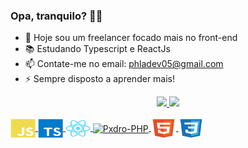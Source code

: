 ### Opa, tranquilo? 🐱‍💻

- 🔭 Hoje sou um freelancer focado mais no front-end
- 📚 Estudando Typescript e ReactJs
- 📫 Contate-me no email: phladev05@gmail.com
- ⚡ Sempre disposto a aprender mais!

<div align="center">
  <a href="https://github.com/pxdrobdf">
  <img height="180em" src="https://github-readme-stats.vercel.app/api?username=pxdrobdf&show_icons=true&theme=dark&include_all_commits=true&count_private=false"/>
  <img height="180em" src="https://github-readme-stats.vercel.app/api/top-langs/?username=pxdrobdf&layout=compact&langs_count=7&theme=dark"/>
</div>

<div style="display: inline_block"><br>
  <img align="center" alt="Pxdro-Js" height="30" width="40" src="https://raw.githubusercontent.com/devicons/devicon/master/icons/javascript/javascript-plain.svg">
  <img align="center" alt="Pxdro-Ts" height="30" width="40" src="https://raw.githubusercontent.com/devicons/devicon/master/icons/typescript/typescript-plain.svg">
  <img align="center" alt="Pxdro-React" height="30" width="40" src="https://raw.githubusercontent.com/devicons/devicon/master/icons/react/react-original.svg">
  <img align="center" alt="Pxdro-PHP" height="30" width="40" src="https://cdn.jsdelivr.net/gh/devicons/devicon/icons/php/php-original.svg" />
  <img align="center" alt="Pxdro-HTML" height="30" width="40" src="https://raw.githubusercontent.com/devicons/devicon/master/icons/html5/html5-original.svg">
  <img align="center" alt="Pxdro-CSS" height="30" width="40" src="https://raw.githubusercontent.com/devicons/devicon/master/icons/css3/css3-original.svg">
</div>
